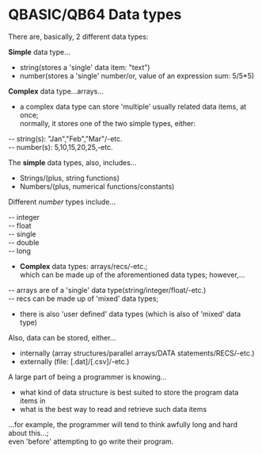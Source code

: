 # QBASIC/QB64 Data types

There are, basically, 2 different data types:   

**Simple** data type...  

- string(stores a 'single' data item: "text")  
- number(stores a 'single' number/or, value of an expression sum: 5/5*5)   

**Complex** data type...arrays...  

- a complex data type can store 'multiple' usually related data items, at once;    
  normally, it stores one of the two simple types, either:   

-- string(s): "Jan","Feb","Mar"/-etc.  
-- number(s): 5,10,15,20,25,-etc.    

The **simple** data types, also, includes...       

-  Strings/(plus, string functions)    
-  Numbers/(plus, numerical functions/constants)  

Different *number* types include...          

-- integer    
-- float  
-- single    
-- double  
-- long    

- **Complex** data types: arrays/recs/-etc.;  
  which can be made up of the aforementioned data types; however,... 
  
-- arrays are of a 'single' data type(string/integer/float/-etc.)      
-- recs can be made up of 'mixed' data types;  
  
-  there is also 'user defined' data types (which is also of 'mixed' data type)  

Also, data can be stored, either...

- internally (array structures/parallel arrays/DATA statements/RECS/-etc.)    
- externally (file: [.dat]/[.csv]/-etc.)  

A large part of being a programmer is knowing...  

- what kind of data structure is best suited to store the program data items in       
- what is the best way to read and retrieve such data items   

...for example, the programmer will tend to think awfully long and hard about this...;  
even 'before' attempting to go write their program.  
  

